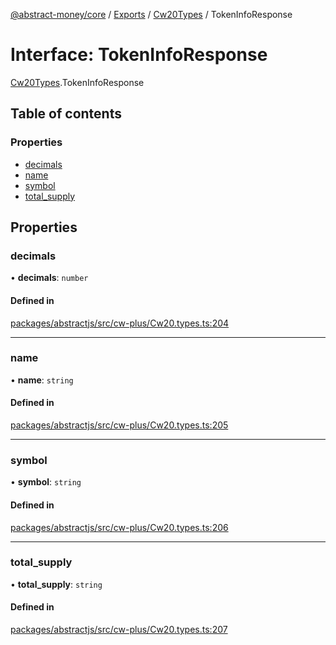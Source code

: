 [@abstract-money/core](../README.md) / [Exports](../modules.md) / [Cw20Types](../modules/Cw20Types.md) / TokenInfoResponse

# Interface: TokenInfoResponse

[Cw20Types](../modules/Cw20Types.md).TokenInfoResponse

## Table of contents

### Properties

- [decimals](Cw20Types.TokenInfoResponse.md#decimals)
- [name](Cw20Types.TokenInfoResponse.md#name)
- [symbol](Cw20Types.TokenInfoResponse.md#symbol)
- [total\_supply](Cw20Types.TokenInfoResponse.md#total_supply)

## Properties

### decimals

• **decimals**: `number`

#### Defined in

[packages/abstractjs/src/cw-plus/Cw20.types.ts:204](https://github.com/AbstractSDK/frontend/blob/07410073/packages/abstractjs/src/cw-plus/Cw20.types.ts#L204)

___

### name

• **name**: `string`

#### Defined in

[packages/abstractjs/src/cw-plus/Cw20.types.ts:205](https://github.com/AbstractSDK/frontend/blob/07410073/packages/abstractjs/src/cw-plus/Cw20.types.ts#L205)

___

### symbol

• **symbol**: `string`

#### Defined in

[packages/abstractjs/src/cw-plus/Cw20.types.ts:206](https://github.com/AbstractSDK/frontend/blob/07410073/packages/abstractjs/src/cw-plus/Cw20.types.ts#L206)

___

### total\_supply

• **total\_supply**: `string`

#### Defined in

[packages/abstractjs/src/cw-plus/Cw20.types.ts:207](https://github.com/AbstractSDK/frontend/blob/07410073/packages/abstractjs/src/cw-plus/Cw20.types.ts#L207)
